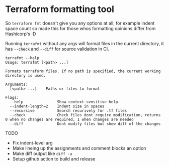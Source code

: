# Terraform formatting tool

So `terraform fmt` doesn't give you any options at all, for example indent space count so made this for those whos formatting opinions differ from Hashicorp's :D

Running `terrafmt` without any args will format files in the current directory, it has `--check` and `--diff` for source validation in CI.

```
terrafmt --help
Usage: terrafmt [<path> ...]

Formats terraform files. If no path is specified, the current working directory is used.

Arguments:
  [<path> ...]    Paths or files to format

Flags:
  --help               Show context-sensitive help.
  --indent-length=2    Indent size in spaces
  --recursive          Search recurively for .tf files
  --check              Check files dont require modification, returns 0 when no changes are required, 1 when changes are needed
  --diff               Dont modify files but show diff of the changes
```

TODO

* Fix indent-level arg
* Make lineing up the assignments and comment blocks an option
* Make diff output like `diff -u`
* Setup github action to build and release
